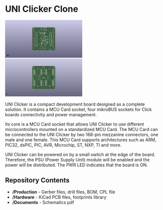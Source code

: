 UNI Clicker Clone
========================================

<img src="Resources\UNIclicker_front.jpg"  width=50% height=50%>
<img src="Resources\UNIclicker_back.png"  width=50% height=50%>


UNI Clicker is a compact development board designed as a complete solution. It contains a MCU Card socket, four mikroBUS sockets for Click boards connectivity and power management. 

Its core is a MCU Card socket that allows UNI Clicker to use different microcontrollers mounted on a standardized MCU Card. The MCU Card can be connected to the UNI Clicker by two 168-pin mezzanine connectors, one male and one female. This MCU Card supports architectures such as ARM, PIC32, dsPIC, PIC, AVR, Microchip, ST, NXP, TI and more.

UNI Clicker can be powered on by a small switch at the edge of the board. Therefore, the PSU (Power Supply Unit) module will be enabled and the power will be distributed. The PWR LED indicates that the board is ON.




Repository Contents
-------------------

* **/Production** - Gerber files, drill files, BOM, CPL file
* **/Hardware** - KiCad PCB files, footprints library
* **/Documents** - Schematics pdf